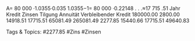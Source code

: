 A= 80 000 ·1.0355·0.035
1.0355−1= 80 000 ·0.22148 . . .≈17 715 .51
Jahr Kredit Zinsen Tilgung Annuität Verbleibender Kredit
180000.00 2800.00 14918.51 17715.51 65081.49
265081.49 2277.85 15440.66 17715.51 49640.83

   Tags & Topics:
   #2277.85
   #Zins
   #Zinsen